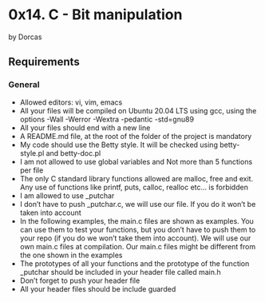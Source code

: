# 0x14. C - Bit manipulation

by Dorcas


## Requirements

### General

* Allowed editors: vi, vim, emacs
* All your files will be compiled on Ubuntu 20.04 LTS using gcc, using the options -Wall -Werror -Wextra -pedantic -std=gnu89
* All your files should end with a new line
* A README.md file, at the root of the folder of the project is mandatory
* My code should use the Betty style. It will be checked using betty-style.pl and betty-doc.pl
* I am not allowed to use global variables and Not more than 5 functions per file
* The only C standard library functions allowed are malloc, free and exit. Any use of functions like printf, puts, calloc, realloc etc… is forbidden
* I am allowed to use _putchar
* I don’t have to push _putchar.c, we will use our file. If you do it won’t be taken into account
* In the following examples, the main.c files are shown as examples. You can use them to test your functions, but you don’t have to push them to your repo (if you do we won’t take them into account). We will use our own main.c files at compilation. Our main.c files might be different from the one shown in the examples
* The prototypes of all your functions and the prototype of the function _putchar should be included in your header file called main.h
* Don’t forget to push your header file
* All your header files should be include guarded

